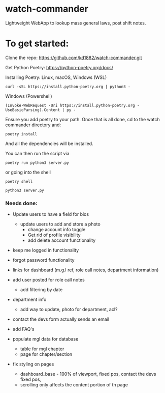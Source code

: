 # watch-commander
Lightweight WebApp to lookup mass general laws, post shift notes.

# To get started:

Clone the repo:
https://github.com/kd1882/watch-commander.git

Get Python Poetry:
https://python-poetry.org/docs/

Installing Poetry:
Linux, macOS, Windows (WSL)
```
curl -sSL https://install.python-poetry.org | python3 -
```

Windows (Powershell)
```
(Invoke-WebRequest -Uri https://install.python-poetry.org -UseBasicParsing).Content | py -
```

Ensure you add poetry to your path. Once that is all done, cd to the watch commander directory and:
```
poetry install
```
And all the dependencies will be installed.

You can then run the script via 
```
poetry run python3 server.py
```

or going into the shell
```
poetry shell

python3 server.py
```

### Needs done:
- Update users to have a field for bios
    - update users to add and store a photo
        - change account info toggle
        - Get rid of profile visibility
        - add delete account functionality

- keep me logged in functionality
- forgot password functionality

- links for dashboard (m.g.l ref, role call notes, department information)

- add user posted for role call notes
    - add filtering by date

- department info
    - add way to update, photo for department, acl?

- contact the devs form actually sends an email

- add FAQ's

- populate mgl data for database
    - table for mgl chapter
    - page for chapter/section 

- fix styling on pages
    - dashboard_base - 100% of viewport, fixed pos, contact the devs fixed pos, 
    - scrolling only affects the content portion of th page
